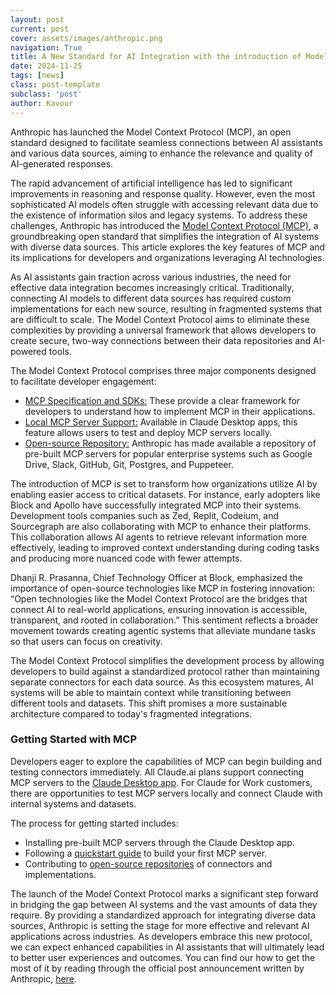 ```yaml
---
layout: post
current: post
cover: assets/images/anthropic.png
navigation: True
title: A New Standard for AI Integration with the introduction of Model Context Protocol
date: 2024-11-25
tags: [news]
class: post-template
subclass: 'post'
author: Kavour
---
```


<p> Anthropic has launched the Model Context Protocol (MCP), an open standard designed to facilitate seamless connections between AI assistants and various data sources, aiming to enhance the relevance and quality of AI-generated responses.</p>

<p>The rapid advancement of artificial intelligence has led to significant improvements in reasoning and response quality. However, even the most sophisticated AI models often struggle with accessing relevant data due to the existence of information silos and legacy systems. To address these challenges, Anthropic has introduced the <a href='https://modelcontextprotocol.io/'>Model Context Protocol (MCP)</a>, a groundbreaking open standard that simplifies the integration of AI systems with diverse data sources. This article explores the key features of MCP and its implications for developers and organizations leveraging AI technologies.</p>

<p>As AI assistants gain traction across various industries, the need for effective data integration becomes increasingly critical. Traditionally, connecting AI models to different data sources has required custom implementations for each new source, resulting in fragmented systems that are difficult to scale. The Model Context Protocol aims to eliminate these complexities by providing a universal framework that allows developers to create secure, two-way connections between their data repositories and AI-powered tools.</p>

<p>The Model Context Protocol comprises three major components designed to facilitate developer engagement:</p>
<ul>
    <li><a href='https://github.com/modelcontextprotocol'>MCP Specification and SDKs:</a> These provide a clear framework for developers to understand how to implement MCP in their applications.</li>
    <li><a href='https://claude.ai/download'>Local MCP Server Support:</a> Available in Claude Desktop apps, this feature allows users to test and deploy MCP servers locally.</li>
    <li><a href='https://github.com/modelcontextprotocol/servers'>Open-source Repository:</a> Anthropic has made available a repository of pre-built MCP servers for popular enterprise systems such as Google Drive, Slack, GitHub, Git, Postgres, and Puppeteer.</li>
</ul>

<p>The introduction of MCP is set to transform how organizations utilize AI by enabling easier access to critical datasets. For instance, early adopters like Block and Apollo have successfully integrated MCP into their systems. Development tools companies such as Zed, Replit, Codeium, and Sourcegraph are also collaborating with MCP to enhance their platforms. This collaboration allows AI agents to retrieve relevant information more effectively, leading to improved context understanding during coding tasks and producing more nuanced code with fewer attempts.</p>

<p>Dhanji R. Prasanna, Chief Technology Officer at Block, emphasized the importance of open-source technologies like MCP in fostering innovation: “Open technologies like the Model Context Protocol are the bridges that connect AI to real-world applications, ensuring innovation is accessible, transparent, and rooted in collaboration.” This sentiment reflects a broader movement towards creating agentic systems that alleviate mundane tasks so that users can focus on creativity.</p>

<p>The Model Context Protocol simplifies the development process by allowing developers to build against a standardized protocol rather than maintaining separate connectors for each data source. As this ecosystem matures, AI systems will be able to maintain context while transitioning between different tools and datasets. This shift promises a more sustainable architecture compared to today's fragmented integrations.</p>

<h3>Getting Started with MCP</h3>
<p>Developers eager to explore the capabilities of MCP can begin building and testing connectors immediately. All Claude.ai plans support connecting MCP servers to the <a href='https://claude.ai/download'>Claude Desktop app</a>. For Claude for Work customers, there are opportunities to test MCP servers locally and connect Claude with internal systems and datasets.</p>

<p>The process for getting started includes:</p>
<ul>
    <li>Installing pre-built MCP servers through the Claude Desktop app.</li>
    <li>Following a <a href='https://modelcontextprotocol.io/quickstart'>quickstart guide</a> to build your first MCP server.</li>
    <li>Contributing to <a href='https://github.com/modelcontextprotocol'>open-source repositories</a> of connectors and implementations.</li>
</ul>

<p>The launch of the Model Context Protocol marks a significant step forward in bridging the gap between AI systems and the vast amounts of data they require. By providing a standardized approach for integrating diverse data sources, Anthropic is setting the stage for more effective and relevant AI applications across industries. As developers embrace this new protocol, we can expect enhanced capabilities in AI assistants that will ultimately lead to better user experiences and outcomes. You can find our how to get the most of it by reading through the official post announcement written by Anthropic, <a href='https://www.anthropic.com/news/model-context-protocol'>here</a>.</p>